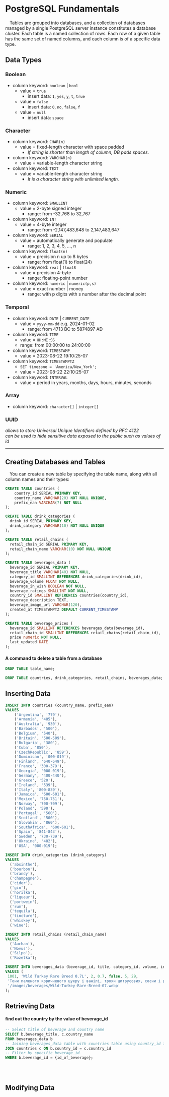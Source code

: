 # PostgreSQL Fundamentals

&emsp;Tables are grouped into databases, and a collection of databases managed by a single PostgreSQL server instance constitutes a database cluster.
Each table is a named collection of rows. Each row of a given table has the same set of named columns, and each column is of a specific data type.

## Data Types

### Boolean
* column keyword: `boolean` | `bool`
  - value = `true`
    + insert data: `1`, `yes`, `y`, `t`, `true`
  - value = `false`
    + insert data: `0`, `no`, `false`, `f`
  - value = `null`
    + insert data: `space`

### Character
* column keyword: `CHAR(n)`
  - value = fixed-length character with space padded
    + _If string is shorter than length of column, DB pads spaces._
* column keyword: `VARCHAR(n)`
  - value = variable-length character string
* column keyword: `TEXT`
  - value = variable-length character string
    + _It is a character string with unlimited length._

### Numeric
* column keyword: `SMALLINT`
  - value = 2-byte signed integer
    + range: from -32,768 to 32,767
* column keyword: `INT`
  - value = 4-byte integer
    + range: from -2,147,483,648 to 2,147,483,647
* column keyword: `SERIAL`
  - value = automatically generate and populate
    + range: 1, 2, 3, 4, 5, ..., n
* column keyword: `float(n)`
  - value = precision n up to 8 bytes
    + range: from float(1) to float(24)
* column keyword: `real` | `float8`
  - value = precision 4-byte
    + range: floating-point number
* column keyword: `numeric` | `numeric(p,s)`
  - value = exact number | money
    + range: with p digits with s number after the decimal point

### Temporal
* column keyword: `DATE` | `CURRENT_DATE`
  - value = `yyyy-mm-dd` e.g. 2024-01-02
    + range: from 4713 BC to 5874897 AD
* column keyword: `TIME`
  - value = `HH:MI:SS`
  - range: from 00:00:00 to 24:00:00
* column keyword: `TIMESTAMP`
  - value = 2023-08-22 19:10:25-07
* column keyword: `TIMESTAMPTZ`
  - `SET timezone = 'America/New_York';`
  - value = 2023-08-22 22:10:25-07
* column keyword: `INTERVAL`
  - value = period in years, months, days, hours, minutes, seconds

### Array
* column keyword: `character[]` | `integer[]`

### UUID
_allows to store Universal Unique Identifiers defined by RFC 4122_\
_can be used to hide sensitive data exposed to the public such as values of id_


- - -

## Creating Databases and Tables

&emsp;You can create a new table by specifying the table name, along with all column names and their types:

```sql
CREATE TABLE countries (
    country_id SERIAL PRIMARY KEY,
    country_name VARCHAR(20) NOT NULL UNIQUE,
    prefix_ean VARCHAR(7) NOT NULL
);

CREATE TABLE drink_categories (
  drink_id SERIAL PRIMARY KEY,
  drink_category VARCHAR(10) NOT NULL UNIQUE
);

CREATE TABLE retail_chains (
  retail_chain_id SERIAL PRIMARY KEY,
  retail_chain_name VARCHAR(10) NOT NULL UNIQUE
);

CREATE TABLE beverages_data (
  beverage_id SERIAL PRIMARY KEY,
  beverage_title VARCHAR(40) NOT NULL,
  category_id SMALLINT REFERENCES drink_categories(drink_id),
  beverage_volume FLOAT NOT NULL,
  beverage_in_wish BOOLEAN NOT NULL,
  beverage_ratings SMALLINT NOT NULL,
  country_id SMALLINT REFERENCES countries(country_id),
  beverage_description TEXT,
  beverage_image_url VARCHAR(120),
  created_at TIMESTAMPTZ DEFAULT CURRENT_TIMESTAMP
);

CREATE TABLE beverage_prices (
  beverage_id SMALLINT REFERENCES beverages_data(beverage_id),
  retail_chain_id SMALLINT REFERENCES retail_chains(retail_chain_id),
  price numeric NOT NULL,
  last_updated DATE
);

```
#### A command to delete a table from a database
```sql
DROP TABLE table_name;

DROP TABLE countries, drink_categories, retail_chains, beverages_data;


```

## Inserting Data

```sql
INSERT INTO countries (country_name, prefix_ean)
VALUES
    ('Argentina', '779'),
    ('Armenia', '485'),
    ('Australia', '930'),
    ('Barbados', '500'),
    ('Belgium', '540'),
    ('Britain', '500-509'),
    ('Bulgaria', '380'),
    ('Cuba', '850'),
    ('CzechRepublic', '859'),
    ('Dominican', '000-019'),
    ('Finland', '640-649'),
    ('France', '300-379'),
    ('Georgia', '000-019'),
    ('Germany', '400-440'),
    ('Greece', '520'),
    ('Ireland', '539'),
    ('Italy', '800-839'),
    ('Jamaica', '600-601'),
    ('Mexico', '750-751'),
    ('Norway', '700-709'),
    ('Poland', '590'),
    ('Portugal', '560'),
    ('Scotland', '500'),
    ('Slovakia', '860'),
    ('SouthAfrica', '600-601'),
    ('Spain', '841-843'),
    ('Sweden', '730-739'),
    ('Ukraine', '482'),
    ('USA', '000-019');

INSERT INTO drink_categories (drink_category)
VALUES 
  ('absinthe'),
  ('bourbon'),
  ('brandy'),
  ('champagne'),
  ('cider'),
  ('gin'),
  ('horilka'),
  ('liqueur'),
  ('portwein'),
  ('rum'),
  ('tequila'),
  ('tincture'),
  ('whiskey'),
  ('wine');

INSERT INTO retail_chains (retail_chain_name)
VALUES 
  ('Auchan'),
  ('Novus'),
  ('Silpo'),
  ('Rozetka');

INSERT INTO beverages_data (beverage_id, title, category_id, volume, in_wish, ratings, country_id, description, image_url)
VALUES (
 1001, 'Wild Turkey Rare Breed 0.7L', 2, 0.7, false, 5, 29,
 'Тони паленого коричневого цукру і ванілі, трохи цитрусових, сосни і дуба.',
 '/images/beverages/Wild-Turkey-Rare-Breed-07.webp'
);


```

## Retrieving Data


#### find out the country by the value of beverage_id
```sql
-- Select title of beverage and country name
SELECT b.beverage_title, c.country_name
FROM beverages_data b
-- Joining beverages_data table with countries table using country_id field
JOIN countries c ON b.country_id = c.country_id
-- Filter by specific beverage_id
WHERE b.beverage_id = {id_of_beverage};
```


### 
```sql

```


### 
```sql

```



## Modifying Data









